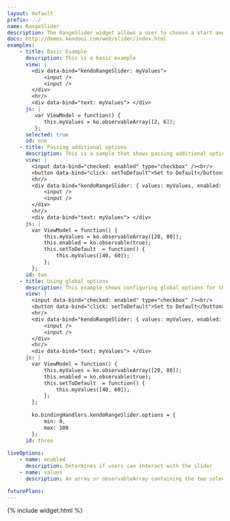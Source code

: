 ```yaml
---
layout: default
prefix: ../
name: RangeSlider
description: The RangeSlider widget allows a user to choose a start and end to a range of values.
docs: http://demos.kendoui.com/web/slider/index.html
examples:
    - title: Basic Example
      description: This is a basic example
      view: |
        <div data-bind="kendoRangeSlider: myValues">
            <input />
            <input />
        </div>
        <hr/>
        <div data-bind="text: myValues"> </div>
      js: |
         var ViewModel = function() {
            this.myValues = ko.observableArray([2, 6]);
         };
      selected: true
      id: one
    - title: Passing additional options
      description: This is a sample that shows passing additional options in the data-bind attribute
      view: |
        <input data-bind="checked: enabled" type="checkbox" /><br/>
        <button data-bind="click: setToDefault">Set to Default</button>
        <hr/>
        <div data-bind="kendoRangeSlider: { values: myValues, enabled: enabled, min: 0, max: 100 }">
            <input />
            <input />
        </div>
        <hr/>
        <div data-bind="text: myValues"> </div>
      js: |
        var ViewModel = function() {
            this.myValues = ko.observableArray([20, 80]);
            this.enabled = ko.observable(true);
            this.setToDefault  = function() {
                this.myValues([40, 60]);
            };
        };
      id: two
    - title: Using global options
      description: This example shows configuring global options for this widget
      view: |
        <input data-bind="checked: enabled" type="checkbox" /><br/>
        <button data-bind="click: setToDefault">Set to Default</button>
        <hr/>
        <div data-bind="kendoRangeSlider: { values: myValues, enabled: enabled, min: 0, max: 100 }">
            <input />
            <input />
        </div>
        <hr/>
        <div data-bind="text: myValues"> </div>
      js: |
        var ViewModel = function() {
            this.myValues = ko.observableArray([20, 80]);
            this.enabled = ko.observable(true);
            this.setToDefault  = function() {
                this.myValues([40, 60]);
            };
        };
        
        ko.bindingHandlers.kendoRangeSlider.options = {
            min: 0,
            max: 100
        };
      id: three
      
liveOptions:
    - name: enabled
      description: Determines if users can interact with the slider
    - name: values
      description: An array or observableArray containing the two selected values (upper and lower) 

futurePlans:
---
```


{% include widget.html %}
